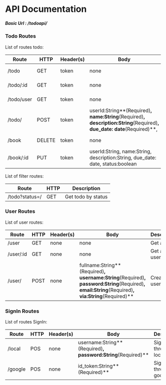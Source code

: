 # API Documentation

##### Basic Url : /todoapi/

### Todo Routes

List of routes todo:

| Route      | HTTP   | Header(s) | Body                                                         | Description                 |
| ---------- | ------ | --------- | ------------------------------------------------------------ | --------------------------- |
| /todo      | GET    | token     | none                                                         | Get all books               |
| /todo/:id  | GET    | token     | none                                                         | Get a single book           |
| /todo/user | GET    | token     | none                                                         | Get all  book by user ID    |
| /todo/     | POST   | token     | userId:String**(Required)**, name:String**(Required)**, description:String**(Required)**, due_date: date**(Required)**, | Create a todo               |
| /book      | DELETE | token     | none                                                         | Delete a todo               |
| /book/:id  | PUT    | token     | userId:String, name:String, description:String, due_date: date, status:boolean | Update a todo with new info |

List of filter routes:

| Route                       | HTTP | Description        |
| --------------------------- | ---- | ------------------ |
| /todo?status=<true>/<false> | GET  | Get todo by status |



### User Routes

List of user routes:

| Route     | HTTP | Header(s) | Body                                                         | Description       |
| --------- | ---- | --------- | ------------------------------------------------------------ | ----------------- |
| /user     | GET  | none      | none                                                         | Get all user      |
| /user/:id | GET  | none      | none                                                         | Get a single user |
| /user/    | POST | none      | fullname:String**(Required)**, username:String**(Required)**, password:String**(Required)**, email:String**(Required)**, via:String**(Required)** | Create a user     |



### SignIn Routes

List of routes SignIn:

| Route   | HTTP | Header(s) | Body                                                         | Description            |
| ------- | ---- | --------- | ------------------------------------------------------------ | ---------------------- |
| /local  | POS  | none      | username:String**(Required)**, password:String**(Required)** | Sign in through local  |
| /google | POS  | none      | id_token:String**(Required)**                                | Sign in through google |

